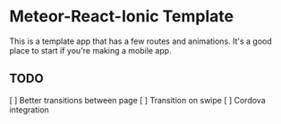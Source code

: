 # Meteor-React-Ionic Template

This is a template app that has a few routes and animations. It's a good place to start if you're making a mobile app.

## TODO

[ ] Better transitions between page
[ ] Transition on swipe
[ ] Cordova integration
